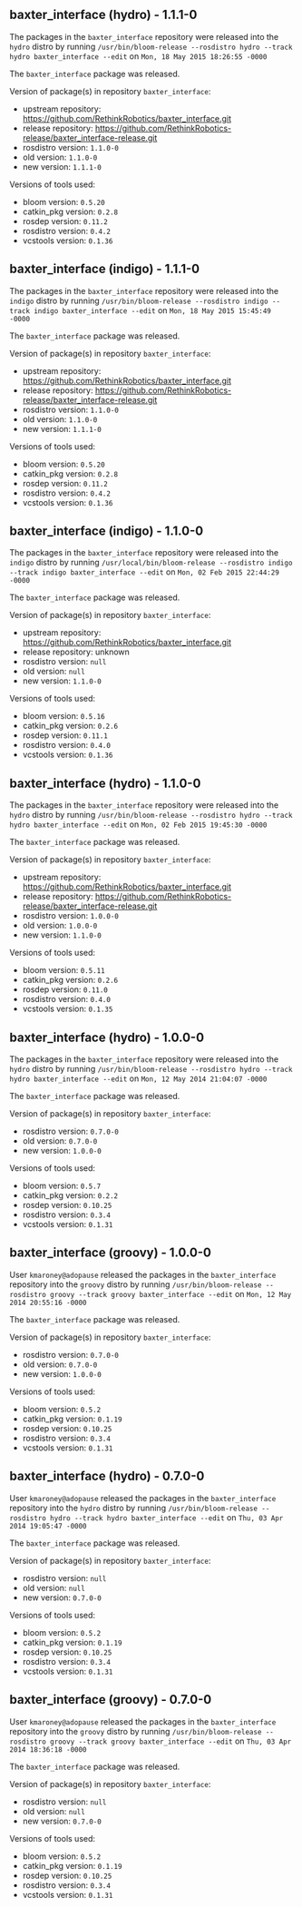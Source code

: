## baxter_interface (hydro) - 1.1.1-0

The packages in the `baxter_interface` repository were released into the `hydro` distro by running `/usr/bin/bloom-release --rosdistro hydro --track hydro baxter_interface --edit` on `Mon, 18 May 2015 18:26:55 -0000`

The `baxter_interface` package was released.

Version of package(s) in repository `baxter_interface`:
- upstream repository: https://github.com/RethinkRobotics/baxter_interface.git
- release repository: https://github.com/RethinkRobotics-release/baxter_interface-release.git
- rosdistro version: `1.1.0-0`
- old version: `1.1.0-0`
- new version: `1.1.1-0`

Versions of tools used:
- bloom version: `0.5.20`
- catkin_pkg version: `0.2.8`
- rosdep version: `0.11.2`
- rosdistro version: `0.4.2`
- vcstools version: `0.1.36`


## baxter_interface (indigo) - 1.1.1-0

The packages in the `baxter_interface` repository were released into the `indigo` distro by running `/usr/bin/bloom-release --rosdistro indigo --track indigo baxter_interface --edit` on `Mon, 18 May 2015 15:45:49 -0000`

The `baxter_interface` package was released.

Version of package(s) in repository `baxter_interface`:
- upstream repository: https://github.com/RethinkRobotics/baxter_interface.git
- release repository: https://github.com/RethinkRobotics-release/baxter_interface-release.git
- rosdistro version: `1.1.0-0`
- old version: `1.1.0-0`
- new version: `1.1.1-0`

Versions of tools used:
- bloom version: `0.5.20`
- catkin_pkg version: `0.2.8`
- rosdep version: `0.11.2`
- rosdistro version: `0.4.2`
- vcstools version: `0.1.36`


## baxter_interface (indigo) - 1.1.0-0

The packages in the `baxter_interface` repository were released into the `indigo` distro by running `/usr/local/bin/bloom-release --rosdistro indigo --track indigo baxter_interface --edit` on `Mon, 02 Feb 2015 22:44:29 -0000`

The `baxter_interface` package was released.

Version of package(s) in repository `baxter_interface`:
- upstream repository: https://github.com/RethinkRobotics/baxter_interface.git
- release repository: unknown
- rosdistro version: `null`
- old version: `null`
- new version: `1.1.0-0`

Versions of tools used:
- bloom version: `0.5.16`
- catkin_pkg version: `0.2.6`
- rosdep version: `0.11.1`
- rosdistro version: `0.4.0`
- vcstools version: `0.1.36`


## baxter_interface (hydro) - 1.1.0-0

The packages in the `baxter_interface` repository were released into the `hydro` distro by running `/usr/bin/bloom-release --rosdistro hydro --track hydro baxter_interface --edit` on `Mon, 02 Feb 2015 19:45:30 -0000`

The `baxter_interface` package was released.

Version of package(s) in repository `baxter_interface`:
- upstream repository: https://github.com/RethinkRobotics/baxter_interface.git
- release repository: https://github.com/RethinkRobotics-release/baxter_interface-release.git
- rosdistro version: `1.0.0-0`
- old version: `1.0.0-0`
- new version: `1.1.0-0`

Versions of tools used:
- bloom version: `0.5.11`
- catkin_pkg version: `0.2.6`
- rosdep version: `0.11.0`
- rosdistro version: `0.4.0`
- vcstools version: `0.1.35`


## baxter_interface (hydro) - 1.0.0-0

The packages in the `baxter_interface` repository were released into the `hydro` distro by running `/usr/bin/bloom-release --rosdistro hydro --track hydro baxter_interface --edit` on `Mon, 12 May 2014 21:04:07 -0000`

The `baxter_interface` package was released.

Version of package(s) in repository `baxter_interface`:
- rosdistro version: `0.7.0-0`
- old version: `0.7.0-0`
- new version: `1.0.0-0`

Versions of tools used:
- bloom version: `0.5.7`
- catkin_pkg version: `0.2.2`
- rosdep version: `0.10.25`
- rosdistro version: `0.3.4`
- vcstools version: `0.1.31`


## baxter_interface (groovy) - 1.0.0-0

User `kmaroney@adopause` released the packages in the `baxter_interface` repository into the `groovy` distro by running `/usr/bin/bloom-release --rosdistro groovy --track groovy baxter_interface --edit` on `Mon, 12 May 2014 20:55:16 -0000`

The `baxter_interface` package was released.

Version of package(s) in repository `baxter_interface`:
- rosdistro version: `0.7.0-0`
- old version: `0.7.0-0`
- new version: `1.0.0-0`

Versions of tools used:
- bloom version: `0.5.2`
- catkin_pkg version: `0.1.19`
- rosdep version: `0.10.25`
- rosdistro version: `0.3.4`
- vcstools version: `0.1.31`


## baxter_interface (hydro) - 0.7.0-0

User `kmaroney@adopause` released the packages in the `baxter_interface` repository into the `hydro` distro by running `/usr/bin/bloom-release --rosdistro hydro --track hydro baxter_interface --edit` on `Thu, 03 Apr 2014 19:05:47 -0000`

The `baxter_interface` package was released.

Version of package(s) in repository `baxter_interface`:
- rosdistro version: `null`
- old version: `null`
- new version: `0.7.0-0`

Versions of tools used:
- bloom version: `0.5.2`
- catkin_pkg version: `0.1.19`
- rosdep version: `0.10.25`
- rosdistro version: `0.3.4`
- vcstools version: `0.1.31`


## baxter_interface (groovy) - 0.7.0-0

User `kmaroney@adopause` released the packages in the `baxter_interface` repository into the `groovy` distro by running `/usr/bin/bloom-release --rosdistro groovy --track groovy baxter_interface --edit` on `Thu, 03 Apr 2014 18:36:18 -0000`

The `baxter_interface` package was released.

Version of package(s) in repository `baxter_interface`:
- rosdistro version: `null`
- old version: `null`
- new version: `0.7.0-0`

Versions of tools used:
- bloom version: `0.5.2`
- catkin_pkg version: `0.1.19`
- rosdep version: `0.10.25`
- rosdistro version: `0.3.4`
- vcstools version: `0.1.31`


